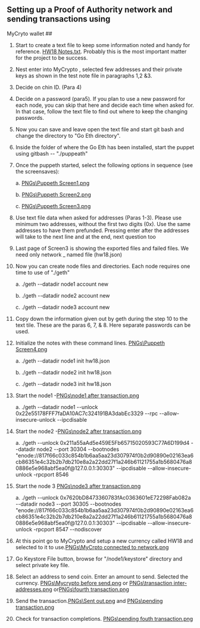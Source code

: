 ## Setting up a Proof of Authority network and sending transactions using
MyCryto wallet ##

1.  Start to create a text file to keep some information noted and handy
    for reference. [HW18 Notes.txt](HW18%20Notes.txt). Probably this is
    the most important matter for the project to be success.

2.  Nest enter into MyCrypto , selected few addresses and their private
    keys as shown in the test note file in paragraphs 1,2 &3.

3.  Decide on chin ID. (Para 4)

4.  Decide on a password (para5). If you plan to use a new password for
    each node, you can skip that here and decide each time when asked
    for. In that case, follow the text file to find out where to keep
    the changing passwords.

5.  Now you can save and leave open the text file and start git bash and
    change the directory to "Go Eth directory".

6.  Inside the folder of where the Go Eth has been installed, start the
    puppet using gitbash -- "./puppeath"

7.  Once the puppeth started, select the following options in sequence
    (see the screensaves):

    a.  [PNGs\\Puppeth Screen1.png](PNGs/Puppeth%20Screen1.png)

    b.  [PNGs\\Puppeth Screen2.png](PNGs/Puppeth%20Screen2.png)

    c.  [PNGs\\Puppeth Screen3.png](PNGs/Puppeth%20Screen3.png)

8.  Use text file data when asked for addresses (Paras 1-3). Please use
    minimum two addresses, without the first two digits (0x). Use the
    same addresses to have them prefunded. Pressing enter after the
    addresses will take to the next line and at the end, next question
    too

9.  Last page of Screen3 is showing the exported files and failed files.
    We need only network \_ named file (hw18.json)

10. Now you can create node files and directories. Each node requires
    one time to use of "./geth"

    a.  ./geth \--datadir node1 account new

    b.  ./geth \--datadir node2 account new

    c.  ./geth \--datadir node3 account new

11. Copy down the information given out by geth during the step 10 to
    the text tile. These are the paras 6, 7, & 8. Here separate
    passwords can be used.

12. Initialize the notes with these command lines. [PNGs\\Puppeth
    Screen4.png](PNGs/Puppeth%20Screen4.png)

    a.  ./geth \--datadir node1 init hw18.json

    b.  ./geth \--datadir node2 init hw18.json

    c.  ./geth \--datadir node3 init hw18.json

13. Start the node1 -[PNGs\\node1 after
    transaction.png](PNGs/node1%20after%20transaction.png)

    a.  ./geth \--datadir node1 \--unlock
        0x22e55178FFF7faDA10AC7c324191BA3dabEc3329 \--rpc
        \--allow-insecure-unlock --ipcdisable

14. Start the node2 -[PNGs\\node2 after
    transaction.png](PNGs/node2%20after%20transaction.png)

    a.  ./geth \--unlock 0x211a55aAd5e459E5Fb65715020593C77A6D199d4
        \--datadir node2 \--port 30304 \--bootnodes
        \"enode://817f66c033c854b1b6aa5aa23d307974f0b2d90890e02163ea6cb86351e4c32b2b7db210e8a2a22dd27f1a246b61121755a1b5680476a80886e5e968abf5ea0f\@127.0.0.1:30303\"
        \--ipcdisable \--allow-insecure-unlock -rpcport 8546

15. Start the node 3 [PNGs\\node3 after
    transaction.png](PNGs/node3%20after%20transaction.png)

    a.  ./geth \--unlock 0x7620bD8473360783fAc0363601eE72298Fab082a
        \--datadir node3 \--port 30305 \--bootnodes
        \"enode://817f66c033c854b1b6aa5aa23d307974f0b2d90890e02163ea6cb86351e4c32b2b7db210e8a2a22dd27f1a246b61121755a1b5680476a80886e5e968abf5ea0f\@127.0.0.1:30303\"
        \--ipcdisable \--allow-insecure-unlock -rpcport 8547
        --nodiscover

16. At this point go to MyCrypto and setup a new currency called HW18
    and selected to it to use.[PNGs\\MyCrpto connected to
    network.png](PNGs/MyCrpto%20connected%20to%20network.png)

17. Go Keystore File button, browse for "/node1/keystore" directory and
    select private key file.

18. Select an address to send coin. Enter an amount to send. Selected
    the currency. [PNGs\\Mycrypto before
    send.png](PNGs/Mycrypto%20before%20send.png) or [PNGs\\transaction
    inter-addresses.png](PNGs/transaction%20inter-addresses.png)
    or[PNGs\\fourth transaction.png](PNGs/fourth%20transaction.png)

19. Send the transaction.[PNGs\\Sent out.png](PNGs/Sent%20out.png) and
    [PNGs\\pending transaction.png](PNGs/pending%20transaction.png)

20. Check for transaction completions. [PNGs\\pending fouth
    transaction.png](PNGs/pending%20fouth%20transaction.png)
